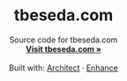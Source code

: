 <h1 align="center">tbeseda.com</h1>

<p align="center">
  Source code for tbeseda.com
  <br />
  <a href="https://tbeseda.com"><strong>Visit tbeseda.com »</strong></a>
  <br />
  <br />
  Built with:
  <a href="https://arc.codes">Architect</a>
  ·
  <a href="https://enhance.dev">Enhance</a>
</p>
